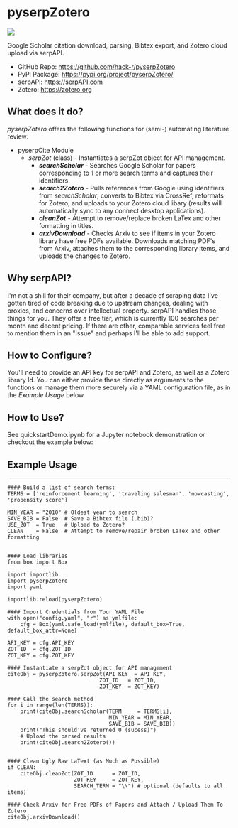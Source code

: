 pyserpZotero
============
![](https://i.imgur.com/bHS0mPZs.png)

Google Scholar citation download, parsing, Bibtex export, and Zotero cloud upload via serpAPI.

  * GitHub Repo: https://github.com/hack-r/pyserpZotero
  * PyPI Package: https://pypi.org/project/pyserpZotero/
  * serpAPI: https://serpAPI.com
  * Zotero: https://zotero.org

What does it do?
----------------

*pyserpZotero* offers the following functions for (semi-) automating literature review:

* pyserpCite Module
  * *serpZot* (class) - Instantiates a serpZot object for API management. 
    * ***searchScholar*** - Searches Google Scholar for papers corresponding to 1 or more search terms and captures their identifiers.
    * ***search2Zotero*** - Pulls references from Google using identifiers from *searchScholar*, converts to Bibtex via CrossRef, reformats for Zotero, and uploads to your Zotero cloud libary (results will automatically sync to any connect desktop applications).
    * ***cleanZot*** - Attempt to remove/replace broken LaTex and other formatting in titles. 
    * ***arxivDownload*** - Checks Arxiv to see if items in your Zotero library have free PDFs available. Downloads matching PDF's from Arxiv, attaches them to the corresponding library items, and uploads the changes to Zotero.

Why serpAPI?
----------------

I'm not a shill for their company, but after a decade of scraping data I've gotten tired of code breaking due to upstream changes, dealing with 
proxies, and concerns over intellectual property. serpAPI handles those things for you. They offer a free tier, which is currently 100 searches 
per month and decent pricing. If there are other, comparable services feel free to mention them in an "Issue" and perhaps I'll be able to add 
support.

How to Configure?
----------------

You'll need to provide an API key for serpAPI and Zotero, as well as a Zotero library Id. You can either provide these directly as arguments to 
the functions or manage them more securely via a YAML configuration file, as in the *Example Usage* below.

How to Use?
----------------

See quickstartDemo.ipynb for a Jupyter notebook demonstration or checkout the example below:

## Example Usage
----------------


    #### Build a list of search terms:
    TERMS = ['reinforcement learning', 'traveling salesman', 'nowcasting', 'propensity score']

    MIN_YEAR = "2010" # Oldest year to search
    SAVE_BIB = False  # Save a Bibtex file (.bib)?
    USE_ZOT  = True   # Upload to Zotero?
    CLEAN    = False  # Attempt to remove/repair broken LaTex and other formatting 


    #### Load libraries
    from box import Box

    import importlib
    import pyserpZotero
    import yaml

    importlib.reload(pyserpZotero)

    #### Import Credentials from Your YAML File
    with open("config.yaml", "r") as ymlfile:
        cfg = Box(yaml.safe_load(ymlfile), default_box=True, default_box_attr=None)

    API_KEY = cfg.API_KEY
    ZOT_ID  = cfg.ZOT_ID
    ZOT_KEY = cfg.ZOT_KEY

    #### Instantiate a serpZot object for API management
    citeObj = pyserpZotero.serpZot(API_KEY  = API_KEY, 
                                 ZOT_ID   = ZOT_ID, 
                                 ZOT_KEY  = ZOT_KEY)

    #### Call the search method
    for i in range(len(TERMS)):
        print(citeObj.searchScholar(TERM     = TERMS[i], 
                                    MIN_YEAR = MIN_YEAR,
                                    SAVE_BIB = SAVE_BIB))
        print("This should've returned 0 (sucess)")
        # Upload the parsed results
        print(citeObj.search2Zotero())


    #### Clean Ugly Raw LaText (as Much as Possible)
    if CLEAN:
        citeObj.cleanZot(ZOT_ID      = ZOT_ID, 
                         ZOT_KEY     = ZOT_KEY,
                         SEARCH_TERM = "\\") # optional (defaults to all items)

    #### Check Arxiv for Free PDFs of Papers and Attach / Upload Them To Zotero
    citeObj.arxivDownload()
